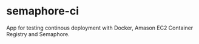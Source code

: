 # semaphore-ci

App for testing continous deployment with Docker, Amason EC2 Container Registry and Semaphore.
